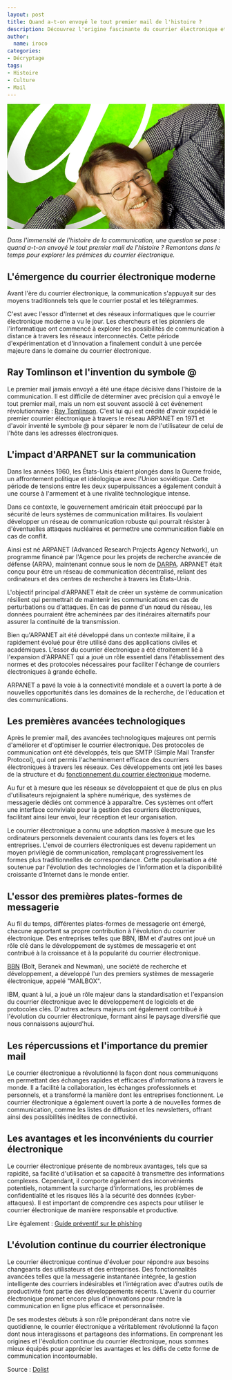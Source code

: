 ```yaml
---
layout: post
title: Quand a-t-on envoyé le tout premier mail de l'histoire ? 
description: Découvrez l'origine fascinante du courrier électronique et  découvrez quand le tout premier mail a été envoyé, marquant le début d'une nouvelle ère. 
author:
  name: iroco
categories:
- Décryptage
tags:
- Histoire
- Culture
- Mail
---
```

![Illustration de l'article](/images/1-email/1e-mail.png)

*Dans l'immensité de l'histoire de la communication, une question se pose : quand a-t-on envoyé le tout premier mail de l'histoire ? Remontons dans le temps pour explorer les prémices du courrier électronique.*

## L'émergence du courrier électronique moderne

Avant l'ère du courrier électronique, la communication s'appuyait sur des moyens traditionnels tels que le courrier postal et les télégrammes.

C'est avec l'essor d'Internet et des réseaux informatiques que le courrier électronique moderne a vu le jour. Les chercheurs et les pionniers de l'informatique ont commencé à explorer les possibilités de communication à distance à travers les réseaux interconnectés. Cette période d'expérimentation et d'innovation a finalement conduit à une percée majeure dans le domaine du courrier électronique.

## Ray Tomlinson et l'invention du symbole @

Le premier mail jamais envoyé a été une étape décisive dans l'histoire de la communication. Il est difficile de déterminer avec précision qui a envoyé le tout premier mail, mais un nom est souvent associé à cet événement révolutionnaire : [Ray Tomlinson](https://fr.wikipedia.org/wiki/Ray_Tomlinson). C'est lui qui est crédité d'avoir expédié le premier courrier électronique à travers le réseau ARPANET en 1971 et d'avoir inventé le symbole @ pour séparer le nom de l'utilisateur de celui de l'hôte dans les adresses électroniques.

## L'impact d'ARPANET sur la communication

Dans les années 1960, les États-Unis étaient plongés dans la Guerre froide, un affrontement politique et idéologique avec l'Union soviétique. Cette période de tensions entre les deux superpuissances a également conduit à une course à l'armement et à une rivalité technologique intense.

Dans ce contexte, le gouvernement américain était préoccupé par la sécurité de leurs systèmes de communication militaires. Ils voulaient développer un réseau de communication robuste qui pourrait résister à d'éventuelles attaques nucléaires et permettre une communication fiable en cas de conflit.

Ainsi est né ARPANET (Advanced Research Projects Agency Network), un programme financé par l'Agence pour les projets de recherche avancée de défense (ARPA), maintenant connue sous le nom de [DARPA](https://www.darpa.mil/). ARPANET était conçu pour être un réseau de communication décentralisé, reliant des ordinateurs et des centres de recherche à travers les États-Unis.

L'objectif principal d'ARPANET était de créer un système de communication résilient qui permettrait de maintenir les communications en cas de perturbations ou d'attaques. En cas de panne d'un nœud du réseau, les données pourraient être acheminées par des itinéraires alternatifs pour assurer la continuité de la transmission.

Bien qu'ARPANET ait été développé dans un contexte militaire, 
il a rapidement évolué pour être utilisé dans des applications civiles et académiques. L’essor du courrier électronique a été étroitement lié à l'expansion d'ARPANET qui a joué un rôle essentiel dans l'établissement des normes et des protocoles nécessaires pour faciliter l'échange de courriers électroniques à grande échelle. 

ARPANET a pavé la voie à la connectivité mondiale et a ouvert la porte à de nouvelles opportunités dans les domaines de la recherche, de l'éducation et des communications.

## Les premières avancées technologiques

Après le premier mail, des avancées technologiques majeures ont permis d'améliorer et d'optimiser le courrier électronique. Des protocoles de communication ont été développés, tels que SMTP (Simple Mail Transfer Protocol), qui ont permis l'acheminement efficace des courriers électroniques à travers les réseaux. Ces développements ont jeté les bases de la structure et du [fonctionnement du courrier électronique](https://blog.iroco.co/comment-fonctionne-le-courrier-%C3%A9lectronique/) moderne.

Au fur et à mesure que les réseaux se développaient et que de plus en plus d'utilisateurs rejoignaient la sphère numérique, des systèmes de messagerie dédiés ont commencé à apparaître. Ces systèmes ont offert une interface conviviale pour la gestion des courriers électroniques, facilitant ainsi leur envoi, leur réception et leur organisation.

Le courrier électronique a connu une adoption massive à mesure que les ordinateurs personnels devenaient courants dans les foyers et les entreprises. L'envoi de courriers électroniques est devenu rapidement un moyen privilégié de communication, remplaçant progressivement les formes plus traditionnelles de correspondance. Cette popularisation a été soutenue par l'évolution des technologies de l'information et la disponibilité croissante d'Internet dans le monde entier.

## L'essor des premières plates-formes de messagerie

Au fil du temps, différentes plates-formes de messagerie ont émergé, chacune apportant sa propre contribution à l'évolution du courrier électronique. Des entreprises telles que BBN, IBM et d'autres ont joué un rôle clé dans le développement de systèmes de messagerie et ont contribué à la croissance et à la popularité du courrier électronique.

[BBN](https://fr.wikipedia.org/wiki/Bolt,_Beranek_and_Newman) (Bolt, Beranek and Newman), une société de recherche et développement, a développé l'un des premiers systèmes de messagerie électronique, appelé "MAILBOX". 

IBM, quant à lui, a joué un rôle majeur dans la standardisation et l'expansion du courrier électronique avec le développement de logiciels et de protocoles clés. D'autres acteurs majeurs ont également contribué à l'évolution du courrier électronique, formant ainsi le paysage diversifié que nous connaissons aujourd'hui.

## Les répercussions et l'importance du premier mail

Le courrier électronique a révolutionné la façon dont nous communiquons en permettant des échanges rapides et efficaces d'informations à travers le monde. Il a facilité la collaboration, les échanges professionnels et personnels, et a transformé la manière dont les entreprises fonctionnent. Le courrier électronique a également ouvert la porte à de nouvelles formes de communication, comme les listes de diffusion et les newsletters, offrant ainsi des possibilités inédites de connectivité.

## Les avantages et les inconvénients du courrier électronique

Le courrier électronique présente de nombreux avantages, tels que sa rapidité, sa facilité d'utilisation et sa capacité à transmettre des informations complexes. Cependant, il comporte également des inconvénients potentiels, notamment la surcharge d'informations, les problèmes de confidentialité et les risques liés à la sécurité des données (cyber-attaques). Il est important de comprendre ces aspects pour utiliser le courrier électronique de manière responsable et productive.

Lire également : [Guide préventif sur le phishing](https://blog.iroco.co/phishing/)

## L'évolution continue du courrier électronique

Le courrier électronique continue d'évoluer pour répondre aux besoins changeants des utilisateurs et des entreprises. Des fonctionnalités avancées telles que la messagerie instantanée intégrée, la gestion intelligente des courriers indésirables et l'intégration avec d'autres outils de productivité font partie des développements récents. L'avenir du courrier électronique promet encore plus d'innovations pour rendre la communication en ligne plus efficace et personnalisée.

De ses modestes débuts à son rôle prépondérant dans notre vie quotidienne, le courrier électronique a véritablement révolutionné la façon dont nous interagissons et partageons des informations. En comprenant les origines et l'évolution continue du courrier électronique, nous sommes mieux équipés pour apprécier les avantages et les défis de cette forme de communication incontournable.

Source : [Dolist](https://www.dolist.com/blog/strategie-email-digitale/histoire-de-email-evolution-et-dates-cles/) 
